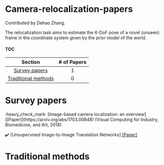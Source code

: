 # Camera-relocalization-papers

Contributed by Dehao Zhang.

The relocalization task aims to estimate the 6-DoF pose of a novel (unseen) frame in the coordinate system given by the prior model of the world. 



#### TOC

| Section | # of Papers |
|:---:|:---:|
|[Survey papers](#Surveys) | 1|
| [Traditional methods](#traditional) | 0 |



<h1 id="Surveys">Survey papers</h1>
:heavy_check_mark: [Image-based camera localization: an overview] [[Paper]](https://arxiv.org/abs/1703.00848) (Visual Computing for Industry, Biomedicine, and Art, 2018)

:heavy_check_mark: [Unsupervised Image-to-Image Translation Networks] [[Paper]](https://arxiv.org/abs/1703.00848)


<h1 id="traditional">Traditional methods</h1>
